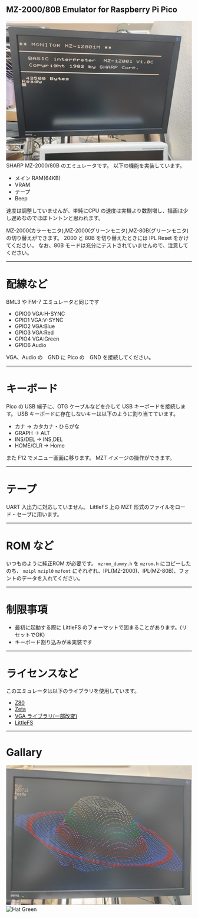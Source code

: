 MZ-2000/80B Emulator for Raspberry Pi Pico
---
![screenshot](/pictures/screenshot00.jpg)
SHARP MZ-2000/80B のエミュレータです。
以下の機能を実装しています。

- メイン RAM(64KB)
- VRAM
- テープ
- Beep

速度は調整していませんが、単純にCPU の速度は実機より数割増し、描画は少し遅めなのでほぼトントンと思われます。

MZ-2000(カラーモニタ),MZ-2000(グリーンモニタ),MZ-80B(グリーンモニタ)の切り替えができます。
2000 と 80B を切り替えたときには IPL Reset をかけてください。
なお、80B モードは充分にテストされていませんので、注意してください。

---
# 配線など

BML3 や FM-7 エミュレータと同じです

- GPIO0 VGA:H-SYNC
- GPIO1 VGA:V-SYNC
- GPIO2 VGA:Blue
- GPIO3 VGA:Red
- GPIO4 VGA:Green
- GPIO6 Audio

VGA、Audio の　GND に Pico の　GND を接続してください。

---
# キーボード

Pico の USB 端子に、OTG ケーブルなどを介して USB キーボードを接続します。
USB キーボードに存在しないキーは以下のように割り当てています。

- カナ → カタカナ・ひらがな
- GRAPH → ALT
- INS/DEL → INS,DEL
- HOME/CLR → Home

また F12 でメニュー画面に移ります。
MZT イメージの操作ができます。

---
# テープ

UART 入出力に対応していません。
LittleFS 上の MZT 形式のファイルをロード・セーブに用います。

---
# ROM など

いつものように純正ROM が必要です。
`mzrom_dummy.h` を `mzrom.h` にコピーしたのち、
`mzipl` `mzipl0` `mzfont` にそれぞれ、IPL(MZ-2000)、IPL(MZ-80B)、フォントのデータを入れてください。

---
# 制限事項

- 最初に起動する際に LittleFS のフォーマットで固まることがあります。(リセットでOK)
- キーボード割り込みが未実装です

---
# ライセンスなど

このエミュレータは以下のライブラリを使用しています。

- [Z80](https://github.com/redcode/Z80/tree/master)
- [Zeta](https://github.com/redcode/Zeta)
- [VGA ライブラリ(一部改変)](https://github.com/vha3/Hunter-Adams-RP2040-Demos/tree/master/VGA_Graphics)
- [LittleFS](https://github.com/littlefs-project/littlefs)

---
# Gallary

![Hat color](/pictures/screenshot01.jpg)
![Hat Green](/pictures/screenshot02.jpg)